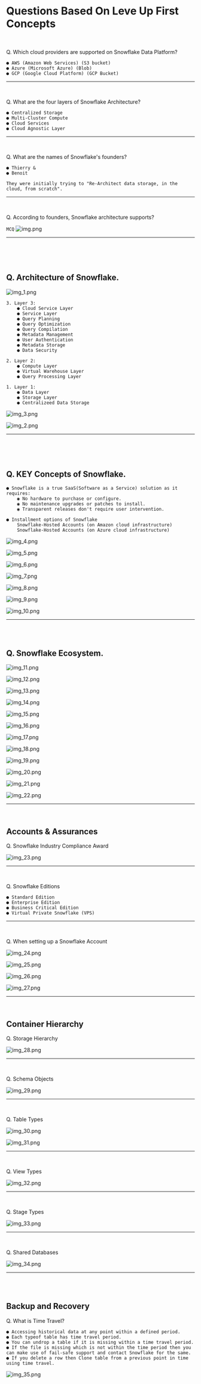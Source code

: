  # Questions Based On Leve Up First Concepts

<br>

Q.  Which cloud providers are supported on Snowflake Data Platform?

    ● AWS (Amazon Web Services) (S3 bucket)
    ● Azure (Microsoft Azure) (Blob)
    ● GCP (Google Cloud Platform) (GCP Bucket)

---
<br>

Q. What are the four layers of Snowflake Architecture?

    ● Centralized Storage
    ● Multi-Cluster Compute 
    ● Cloud Services
    ● Cloud Agnostic Layer

---
<br>

Q. What are the names of Snowflake's founders?

    ● Thierry &
    ● Benoit

`They were initially trying to "Re-Architect data storage, in the cloud, from scratch".`

---
<br>

Q. According to founders, Snowflake architecture supports?

`MCQ`
![img.png](img/img.png)

---
<br>
<br>
<br>

## Q. Architecture of Snowflake.

![img_1.png](img/img_1.png)

    3. Layer 3:
        ● Cloud Service Layer
        ● Service Layer
        ● Query Planning
        ● Query Optimization
        ● Query Compilation
        ● Metadata Management
        ● User Authentication
        ● Metadata Storage
        ● Data Security

    2. Layer 2: 
        ● Compute Layer
        ● Virtual Warehouse Layer
        ● Query Processing Layer

    1. Layer 1:
        ● Data Layer
        ● Storage Layer
        ● Centralizeed Data Storage

![img_3.png](img/img_3.png)

![img_2.png](img/img_2.png)

---
<br>
<br>
<br>

## Q. KEY Concepts of Snowflake.

    ● Snowflake is a true SaaS(Software as a Service) solution as it requires:
        ◉ No hardware to purchase or configure.
        ◉ No maintenance upgrades or patches to install.
        ◉ Transparent releases don't require user intervention.

    ● Installment options of Snowflake
        Snowflake-Hosted Accounts (on Amazon cloud infrastructure)
        Snowflake-Hosted Accounts (on Azure cloud infrastructure)



![img_4.png](img/img_4.png)

![img_5.png](img/img_5.png)

![img_6.png](img/img_6.png)

![img_7.png](img/img_7.png)

![img_8.png](img/img_8.png)

![img_9.png](img/img_9.png)

![img_10.png](img/img_10.png)


---
<br>
<br>

## Q. Snowflake Ecosystem.

![img_11.png](img/img_11.png)

![img_12.png](img/img_12.png)

![img_13.png](img/img_13.png)

![img_14.png](img/img_14.png)

![img_15.png](img/img_15.png)

![img_16.png](img/img_16.png)

![img_17.png](img/img_17.png)

![img_18.png](img/img_18.png)

![img_19.png](img/img_19.png)

![img_20.png](img/img_20.png)

![img_21.png](img/img_21.png)

![img_22.png](img/img_22.png)

---
<br>

## Accounts & Assurances

Q. Snowflake Industry Compliance Award

![img_23.png](img/img_23.png)

---
<br>

Q. Snowflake Editions

    ● Standard Edition
    ● Enterprise Edition
    ● Business Critical Edition
    ● Virtual Private Snowflake (VPS)

---
<br>

Q. When setting up a Snowflake Account

![img_24.png](img/img_24.png)

![img_25.png](img/img_25.png)

![img_26.png](img/img_26.png)

![img_27.png](img/img_27.png)

---
<br>

## Container Hierarchy

Q. Storage Hierarchy 

![img_28.png](img/img_28.png)

---
<br>

Q. Schema Objects

![img_29.png](img/img_29.png)

---
<br>

Q. Table Types

![img_30.png](img/img_30.png)

![img_31.png](img/img_31.png)

---
<br>

Q. View Types

![img_32.png](img/img_32.png)

---
<br>

Q. Stage Types

![img_33.png](img/img_33.png)

---
<br>

Q. Shared Databases

![img_34.png](img/img_34.png)

---
<br>
<br>

## Backup and Recovery

Q. What is Time Travel?

    ● Accessing historical data at any point within a defined period.
    ● Each typeof table has time travel period.
    ● You can undrop a table if it is missing within a time travel period.
    ● If the file is missing which is not within the time period then you can make use of fail-safe support and contact Snowflake for the same.
    ● If you delete a row then Clone table from a previous point in time using time travel.

![img_35.png](img/img_35.png)
